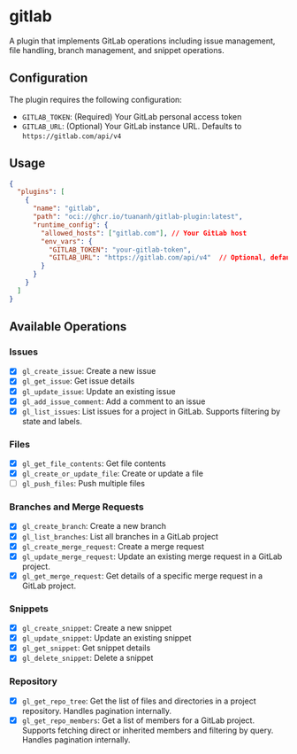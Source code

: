 # gitlab

A plugin that implements GitLab operations including issue management, file handling, branch management, and snippet operations.

## Configuration

The plugin requires the following configuration:

- `GITLAB_TOKEN`: (Required) Your GitLab personal access token
- `GITLAB_URL`: (Optional) Your GitLab instance URL. Defaults to `https://gitlab.com/api/v4`

## Usage

```json
{
  "plugins": [
    {
      "name": "gitlab",
      "path": "oci://ghcr.io/tuananh/gitlab-plugin:latest",
      "runtime_config": {
        "allowed_hosts": ["gitlab.com"], // Your GitLab host
        "env_vars": {
          "GITLAB_TOKEN": "your-gitlab-token",
          "GITLAB_URL": "https://gitlab.com/api/v4"  // Optional, defaults to GitLab.com
        }
      }
    }
  ]
}
```

## Available Operations

### Issues
- [x] `gl_create_issue`: Create a new issue
- [x] `gl_get_issue`: Get issue details
- [x] `gl_update_issue`: Update an existing issue
- [x] `gl_add_issue_comment`: Add a comment to an issue
- [x] `gl_list_issues`: List issues for a project in GitLab. Supports filtering by state and labels.

### Files
- [x] `gl_get_file_contents`: Get file contents
- [x] `gl_create_or_update_file`: Create or update a file
- [ ] `gl_push_files`: Push multiple files

### Branches and Merge Requests
- [x] `gl_create_branch`: Create a new branch
- [x] `gl_list_branches`: List all branches in a GitLab project
- [x] `gl_create_merge_request`: Create a merge request
- [x] `gl_update_merge_request`: Update an existing merge request in a GitLab project.
- [x] `gl_get_merge_request`: Get details of a specific merge request in a GitLab project.

### Snippets
- [x] `gl_create_snippet`: Create a new snippet
- [x] `gl_update_snippet`: Update an existing snippet
- [x] `gl_get_snippet`: Get snippet details
- [x] `gl_delete_snippet`: Delete a snippet

### Repository
- [x] `gl_get_repo_tree`: Get the list of files and directories in a project repository. Handles pagination internally.
- [x] `gl_get_repo_members`: Get a list of members for a GitLab project. Supports fetching direct or inherited members and filtering by query. Handles pagination internally.
